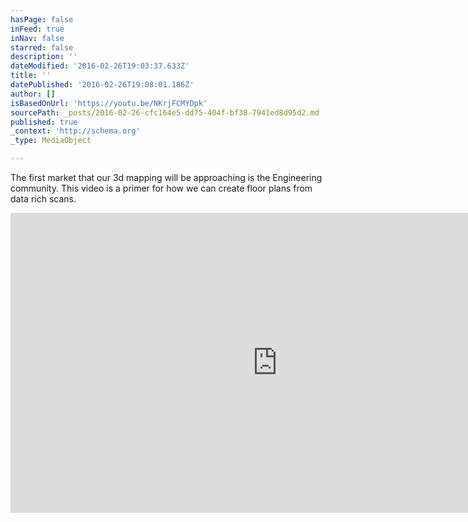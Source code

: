 ```yaml
---
hasPage: false
inFeed: true
inNav: false
starred: false
description: ''
dateModified: '2016-02-26T19:03:37.633Z'
title: ''
datePublished: '2016-02-26T19:08:01.186Z'
author: []
isBasedOnUrl: 'https://youtu.be/NKrjFCMYDpk'
sourcePath: _posts/2016-02-26-cfc164e5-dd75-404f-bf38-7941ed8d95d2.md
published: true
_context: 'http://schema.org'
_type: MediaObject

---
```

The first market that our 3d mapping will be approaching is the Engineering community. This video is a primer for how we can create floor plans from data rich scans.

<iframe src="https://cdn.embedly.com/widgets/media.html?src=https%3A%2F%2Fwww.youtube.com%2Fembed%2FNKrjFCMYDpk%3Ffeature%3Doembed&amp;url=https%3A%2F%2Fwww.youtube.com%2Fwatch%3Fv%3DNKrjFCMYDpk%26feature%3Dyoutu.be&amp;image=https%3A%2F%2Fi.ytimg.com%2Fvi%2FNKrjFCMYDpk%2Fhqdefault.jpg&amp;key=b7d04c9b404c499eba89ee7072e1c4f7&amp;type=text%2Fhtml&amp;schema=youtube" width="854" height="480" scrolling="no" frameborder="0" allowfullscreen="allowfullscreen" style=""></iframe>